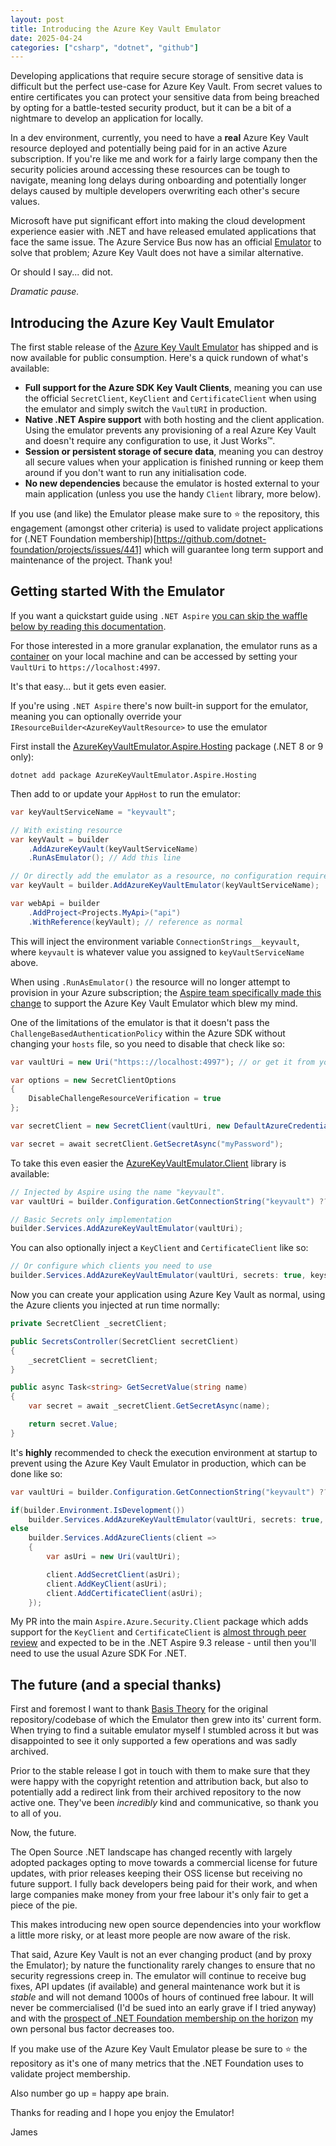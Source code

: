 ```yaml
---
layout: post
title: Introducing the Azure Key Vault Emulator
date: 2025-04-24
categories: ["csharp", "dotnet", "github"]
---
```


Developing applications that require secure storage of sensitive data is difficult but the perfect use-case for Azure Key Vault. From secret values to entire certificates you can protect your sensitive data from being breached by opting for a battle-tested security product, but it can be a bit of a nightmare to develop an application for locally.

In a dev environment, currently, you need to have a **real** Azure Key Vault resource deployed and potentially being paid for in an active Azure subscription. If you're like me and work for a fairly large company then the security policies around accessing these resources can be tough to navigate, meaning long delays during onboarding and potentially longer delays caused by multiple developers overwriting each other's secure values.

Microsoft have put significant effort into making the cloud development experience easier with .NET and have released emulated applications that face the same issue. The Azure Service Bus now has an official [Emulator](https://learn.microsoft.com/en-us/azure/service-bus-messaging/overview-emulator) to solve that problem; Azure Key Vault does not have a similar alternative. 

Or should I say... did not.

*Dramatic pause.*

## Introducing the Azure Key Vault Emulator

The first stable release of the [Azure Key Vault Emulator](https://github.com/james-gould/azure-keyvault-emulator) has shipped and is now available for public consumption. Here's a quick rundown of what's available:

- **Full support for the Azure SDK Key Vault Clients**, meaning you can use the official `SecretClient`, `KeyClient` and `CertificateClient` when using the emulator and simply switch the `VaultURI` in production.
- **Native .NET Aspire support** with both hosting and the client application. Using the emulator prevents any provisioning of a real Azure Key Vault and doesn't require any configuration to use, it Just Works™.
- **Session or persistent storage of secure data**, meaning you can destroy all secure values when your application is finished running or keep them around if you don't want to run any initialisation code.
- **No new dependencies** because the emulator is hosted external to your main application (unless you use the handy `Client` library, more below).

If you use (and like) the Emulator please make sure to ⭐ the repository, this engagement (amongst other criteria) is used to validate project applications for (.NET Foundation membership)[https://github.com/dotnet-foundation/projects/issues/441] which will guarantee long term support and maintenance of the project. Thank you!

## Getting started With the Emulator

If you want a quickstart guide using `.NET Aspire` [you can skip the waffle below by reading this documentation](https://github.com/james-gould/azure-keyvault-emulator/tree/development?tab=readme-ov-file#quickstart-net-aspire). 

For those interested in a more granular explanation, the emulator runs as a [container](https://hub.docker.com/r/jamesgoulddev/azure-keyvault-emulator) on your local machine and can be accessed by setting your `VaultUri` to `https://localhost:4997`.

It's that easy... but it gets even easier.

If you're using `.NET Aspire` there's now built-in support for the emulator, meaning you can optionally override your  `IResourceBuilder<AzureKeyVaultResource>` to use the emulator

First install the [AzureKeyVaultEmulator.Aspire.Hosting](https://www.nuget.org/packages/AzureKeyVaultEmulator.Aspire.Hosting) package (.NET 8 or 9 only):

```
dotnet add package AzureKeyVaultEmulator.Aspire.Hosting
```

Then add to or update your `AppHost` to run the emulator:

```cs
var keyVaultServiceName = "keyvault";

// With existing resource
var keyVault = builder
    .AddAzureKeyVault(keyVaultServiceName)
    .RunAsEmulator(); // Add this line

// Or directly add the emulator as a resource, no configuration required
var keyVault = builder.AddAzureKeyVaultEmulator(keyVaultServiceName);

var webApi = builder
    .AddProject<Projects.MyApi>("api")
    .WithReference(keyVault); // reference as normal
```

This will inject the environment variable `ConnectionStrings__keyvault`, where `keyvault` is whatever value you assigned to `keyVaultServiceName` above.

When using `.RunAsEmulator()` the resource will no longer attempt to provision in your Azure subscription; the [Aspire team specifically made this change]((https://www.reddit.com/r/dotnet/comments/1k7pr7l/comment/mp3ohum/)) to support the Azure Key Vault Emulator which blew my mind.

One of the limitations of the emulator is that it doesn't pass the `ChallengeBasedAuthenticationPolicy` within the Azure SDK without changing your `hosts` file, so you need to disable that check like so:

```cs
var vaultUri = new Uri("https:://localhost:4997"); // or get it from your configuration, env vars etc.

var options = new SecretClientOptions
{
    DisableChallengeResourceVerification = true
};

var secretClient = new SecretClient(vaultUri, new DefaultAzureCredential(), options);

var secret = await secretClient.GetSecretAsync("myPassword");
```

To take this even easier the [AzureKeyVaultEmulator.Client](https://www.nuget.org/packages/AzureKeyVaultEmulator.Client) library is available:

```cs
// Injected by Aspire using the name "keyvault".
var vaultUri = builder.Configuration.GetConnectionString("keyvault") ?? string.Empty;

// Basic Secrets only implementation
builder.Services.AddAzureKeyVaultEmulator(vaultUri);
```

You can also optionally inject a `KeyClient` and `CertificateClient` like so:

```cs
// Or configure which clients you need to use
builder.Services.AddAzureKeyVaultEmulator(vaultUri, secrets: true, keys: true, certificates: false);
```

Now you can create your application using Azure Key Vault as normal, using the Azure clients you injected at run time normally:

```cs
private SecretClient _secretClient;

public SecretsController(SecretClient secretClient)
{
    _secretClient = secretClient;
}

public async Task<string> GetSecretValue(string name)
{
    var secret = await _secretClient.GetSecretAsync(name);

    return secret.Value;
}
```

It's **highly** recommended to check the execution environment at startup to prevent using the Azure Key Vault Emulator in production, which can be done like so:

```cs
var vaultUri = builder.Configuration.GetConnectionString("keyvault") ?? string.Empty;

if(builder.Environment.IsDevelopment())
    builder.Services.AddAzureKeyVaultEmulator(vaultUri, secrets: true, certificates: true, keys: true);
else
    builder.Services.AddAzureClients(client =>
    {
        var asUri = new Uri(vaultUri);

        client.AddSecretClient(asUri);
        client.AddKeyClient(asUri);
        client.AddCertificateClient(asUri);
    });
```

My PR into the main `Aspire.Azure.Security.Client` package which adds support for the `KeyClient` and `CertificateClient` is [almost through peer review](https://github.com/dotnet/aspire/pull/8408) and expected to be in the .NET Aspire 9.3 release - until then you'll need to use the usual Azure SDK For .NET.

## The future (and a special thanks)

First and foremost I want to thank [Basis Theory](https://github.com/Basis-Theory/azure-keyvault-emulator) for the original repository/codebase of which the Emulator then grew into its' current form. When trying to find a suitable emulator myself I stumbled across it but was disappointed to see it only supported a few operations and was sadly archived.

Prior to the stable release I got in touch with them to make sure that they were happy with the copyright retention and attribution back, but also to potentially add a redirect link from their archived repository to the now active one. They've been *incredibly* kind and communicative, so thank you to all of you.

Now, the future.

The Open Source .NET landscape has changed recently with largely adopted packages opting to move towards a commercial license for future updates, with prior releases keeping their OSS license but receiving no future support. I fully back developers being paid for their work, and when large companies make money from your free labour it's only fair to get a piece of the pie.

This makes introducing new open source dependencies into your workflow a little more risky, or at least more people are now aware of the risk.

That said, Azure Key Vault is not an ever changing product (and by proxy the Emulator); by nature the functionality rarely changes to ensure that no security regressions creep in. The emulator will continue to receive bug fixes, API updates (if available) and general maintenance work but it is *stable* and will not demand 1000s of hours of continued free labour. It will never be commercialised (I'd be sued into an early grave if I tried anyway) and with the [prospect of .NET Foundation membership on the horizon](https://github.com/dotnet-foundation/projects/issues/441) my own personal bus factor decreases too.

If you make use of the Azure Key Vault Emulator please be sure to ⭐ the repository as it's one of many metrics that the .NET Foundation uses to validate project membership. 

Also number go up = happy ape brain.

Thanks for reading and I hope you enjoy the Emulator!

James